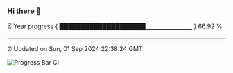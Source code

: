### Hi there 👋

⏳ Year progress { ████████████████████▁▁▁▁▁▁▁▁▁▁ } 66.92 %

---

⏰ Updated on Sun, 01 Sep 2024 22:38:24 GMT

![Progress Bar CI](https://github.com/IshwaranRudhara/GIT-ACTION/workflows/Progress%20Bar%20CI/badge.svg)
